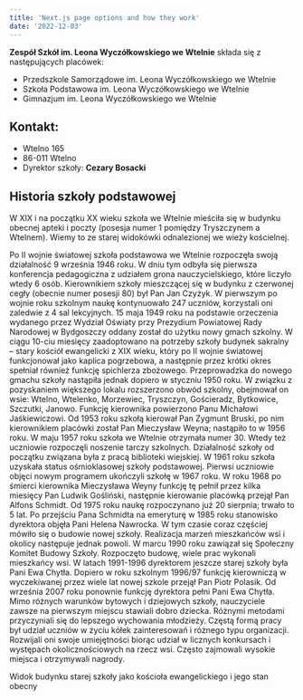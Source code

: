 ```yaml
---
title: 'Next.js page options and how they work'
date: '2022-12-03'
---
```


**Zespół Szkół im. Leona Wyczółkowskiego we Wtelnie** składa się z następujących placówek:

- Przedszkole Samorządowe im. Leona Wyczółkowskiego we Wtelnie
- Szkoła Podstawowa im. Leona Wyczółkowskiego we Wtelnie
- Gimnazjum im. Leona Wyczółkowskiego we Wtelnie
## Kontakt:
- Wtelno 165
- 86-011 Wtelno
- Dyrektor szkoły: **Cezary Bosacki**

## Historia szkoły podstawowej
W XIX i na początku XX wieku szkoła we Wtelnie mieściła się w budynku obecnej apteki i poczty (posesja numer 1 pomiędzy Tryszczynem a Wtelnem). Wiemy to ze starej widokówki odnalezionej we wieży kościelnej. 

Po II wojnie światowej szkoła podstawowa we Wtelnie rozpoczęła swoją działalność 9 września 1946 roku. W dniu tym odbyła się pierwsza konferencja pedagogiczna z udziałem grona nauczycielskiego, które liczyło wtedy 6 osób. Kierownikiem szkoły mieszczącej się w budynku z czerwonej cegły (obecnie numer posesji 80) był Pan Jan Czyżyk. W pierwszym po wojnie roku szkolnym naukę kontynuowało 247 uczniów, korzystali oni zaledwie z 4 sal lekcyjnych. 15 maja 1949 roku na podstawie orzeczenia wydanego przez Wydział Oświaty przy Prezydium Powiatowej Rady Narodowej w Bydgoszczy oddany został do użytku nowy gmach szkolny. W ciągu 10-ciu miesięcy zaadoptowano na potrzeby szkoły budynek sakralny – stary kościół ewangelicki z XIX wieku, który po II wojnie światowej funkcjonował jako kaplica pogrzebowa, a następnie przez krótki okres spełniał również funkcję spichlerza zbożowego. Przeprowadzka do nowego gmachu szkoły nastąpiła jednak dopiero w styczniu 1950 roku. W związku z pozyskaniem większego lokalu rozszerzono obwód szkolny, obejmował on wsie: Wtelno, Wtelenko, Morzewiec, Tryszczyn, Gościeradz, Bytkowice, Szczutki, Janowo. Funkcję kierownika powierzono Panu Michałowi Jaśkiewiczowi. Od 1953 roku szkołą kierował Pan Zygmunt Bruski, po nim kierownikiem placówki został Pan Mieczysław Weyna; nastąpiło to w 1956 roku. W maju 1957 roku szkoła we Wtelnie otrzymała numer 30. Wtedy też uczniowie rozpoczęli noszenie tarczy szkolnych. Działalność szkoły od początku związana była z pracą biblioteki wiejskiej. W 1961 roku szkoła uzyskała status ośmioklasowej szkoły podstawowej. Pierwsi uczniowie objęci nowym programem ukończyli szkołę w 1967 roku. W roku 1968 po śmierci kierownika Mieczysława Weyny funkcję tę pełnił przez kilka miesięcy Pan Ludwik Gośliński, następnie kierowanie placówką przejął Pan Alfons Schmidt. Od 1975 roku naukę rozpoczynano już 20 sierpnia; trwało to 5 lat. Po przejściu Pana Schmidta na emeryturę w 1985 roku stanowisko dyrektora objęła Pani Helena Nawrocka. W tym czasie coraz częściej mówiło się o budowie nowej szkoły. Realizacja marzeń mieszkańców wsi i okolicy następuje jednak powoli. W marcu 1990 roku zawiązał się Społeczny Komitet Budowy Szkoły. Rozpoczęto budowę, wiele prac wykonali mieszkańcy wsi. W latach 1991-1996 dyrektorem jeszcze starej szkoły była Pani Ewa Chytła. Dopiero w roku szkolnym 1996/97 funkcję kierowniczą w wyczekiwanej przez wiele lat nowej szkole przejął Pan Piotr Polasik. Od września 2007 roku ponownie funkcję dyrektora pełni Pani Ewa Chytła. Mimo różnych warunków bytowych i dziejowych szkoły, nauczyciele zawsze na pierwszym miejscu stawiali dobro dziecka. Różnymi metodami przyczyniali się do lepszego wychowania młodzieży. Częstą formą pracy był udział uczniów w życiu kółek zainteresowań i różnego typu organizacji. Rozwijali oni swoje umiejętności biorąc udział w licznych konkursach i występach okolicznościowych na rzecz wsi. Często zajmowali wysokie miejsca i otrzymywali nagrody.

Widok budynku starej szkoły jako kościoła ewangelickiego i jego stan obecny